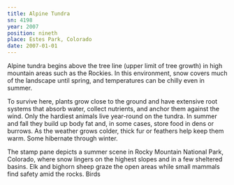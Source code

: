 ```yaml
---
title: Alpine Tundra
sn: 4198
year: 2007
position: nineth
place: Estes Park, Colorado
date: 2007-01-01
---
```

Alpine tundra begins above the tree line (upper limit of tree growth) in high mountain areas such as the Rockies. In this environment, snow covers much of the landscape until spring, and temperatures can be chilly even in summer.

To survive here, plants grow close to the ground and have extensive root systems that absorb water, collect nutrients, and anchor them against the wind. Only the hardiest animals live year-round on the tundra. In summer and fall they build up body fat and, in some cases, store food in dens or burrows. As the weather grows colder, thick fur or feathers help keep them warm. Some hibernate through winter.

The stamp pane depicts a summer scene in Rocky Mountain National Park, Colorado, where snow lingers on the highest slopes and in a few sheltered basins. Elk and bighorn sheep graze the open areas while small mammals find safety amid the rocks. Birds 
